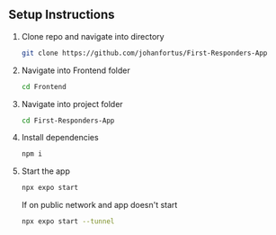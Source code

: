 ## Setup Instructions

1. Clone repo and navigate into directory
   ```bash
   git clone https://github.com/johanfortus/First-Responders-App
   ```

2. Navigate into Frontend folder
   ```bash
   cd Frontend
   ```
   
3. Navigate into project folder
   ```bash
   cd First-Responders-App
   ```

4. Install dependencies

   ```bash
   npm i
   ```

5. Start the app

   ```bash
   npx expo start
   ```

   If on public network and app doesn't start
   ```bash
   npx expo start --tunnel
   ```